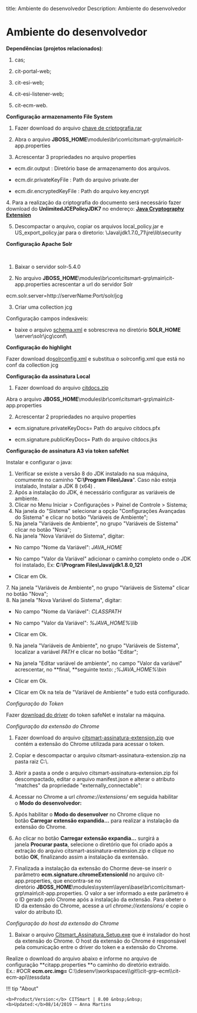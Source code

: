 title: Ambiente do desenvolvedor
Description: Ambiente do desenvolvedor

# Ambiente do desenvolvedor

**Dependências (projetos relacionados)**:

1.  cas;​​

2.  ​cit-portal-web; ​​

3.  cit-esi-web;

4.  cit-esi-listener-web;

5.  cit-ecm-web.

**Configuração armazenamento File System​**

1. Fazer download do arquivo [chave de
criptografia.rar](http://portalcdi.centralit.com.br/sites/filialgoiania/arquitetura/SiteAssets/wikiclportal/Configura%C3%A7%C3%A3o%20do%20ambiente%20SIGAD/chave.rar)​

2. ​​​​Abra o
arquivo **JBOSS_HOME**\\modules\\br\\com\\citsmart-grp\\main\\cit-app.properties

3. Acrescentar 3 propriedades no arquivo properties​

-   ecm.dir.output : Diretório base de armazenamento dos arquivos.

-   ecm.dir.privateKeyFile : Path do arquivo private.der​​​

-   ecm.dir.encryptedKeyFile : Path do arquivo key.encrypt

​4. Para a realização da criptografia do documento será necessário fazer download
do **UnlimitedJCEPolicyJDK7** no endereço: **[Java Cryptography
Extension](http://www.oracle.com/technetwork/pt/java/javase/downloads/jce-7-download-432124.html)**

5. Descompactar o arquivo, copiar os arquivos local_policy.jar e
US_export_policy.jar​​ para o diretorio: \\Java\\jdk1.7.0_71\\jre\\lib\\security​​​

**​​​​​Configuração Apache Solr**

​​

1. Baixar o servidor solr-5.4.0​​

2. No
arquivo **JBOSS_HOME**\\modules\\br\\com\\citsmart-grp\\main\\cit-app.properties
acrescentar a url do servidor Solr

ecm.solr.server=http://serverName:Port/solr/jcg

3. Criar uma collection jcg   
  
Configuração campos indexáveis:

-   baixe o
    arquivo [schema.xml](http://portalcdi.centralit.com.br/sites/filialgoiania/arquitetura/SiteAssets/wikiclportal/Configura%C3%A7%C3%A3o%20do%20ambiente%20DOCS/schema.xml) e
    sobrescreva no diretório **SOLR_HOME**​\\server\\solr\\jcg\\conf\\

**Configuração do highlight​**

Fazer download
do[solrconfig.xml](http://portalcdi.centralit.com.br/sites/filialgoiania/arquitetura/SiteAssets/wikiclportal/Configura%C3%A7%C3%A3o%20do%20ambiente%20SIGAD/solrconfig.xml) e
substitua o solrconfig.xml que está no conf da collection jcg​

**Configuração da assinatura Local**

1. Fazer download do arquivo
​[citdocs.zip](http://portalcdi.centralit.com.br/sites/filialgoiania/arquitetura/SiteAssets/wikiclportal/Configura%C3%A7%C3%A3o%20do%20ambiente%20DOCS/citdocs.zip)

​​​​Abra o
arquivo **JBOSS_HOME**\\modules\\br\\com\\citsmart-grp\\main\\cit-app.properties

2. Acrescentar 2 propriedades no arquivo properties​

-   ecm.signature.privateKeyDocs= Path do arquivo citdocs.pfx

-   ecm.signature.publicKeyDocs= Path do arquivo citdocs.jks​

​**Configuração de assinatura A3 via token safeNet​**

​Instalar e configurar o java​:

1. Verificar se existe a versão 8 do JDK instalado na sua máquina, comumente no
caminho "**C:\\Program Files\\Java**". Caso não esteja instalado, Instalar a JDK
8 (x64) .  
2. Após a instalação do JDK, é necessário configurar as variáveis de ambiente.​  
3. Clicar no Menu Iniciar \> Configurações \> Painel de Controle \> Sistema;  
4. Na janela do "Sistema" ​selecionar a opção "Configurações Avançadas do
Sistema" e clicar no botão "Variáveis de Ambiente";
5. Na janela "Variáveis de Ambiente", no grupo "Variáveis de Sistema" clicar no
botão "Nova";​  
6. Na janela "Nova Variável do Sistema", digitar:

-   No campo "Nome da Variável": *JAVA_HOME*

-   No campo "Valor da Variável" adicionar o caminho completo onde o JDK foi
    instalado, Ex: **C:\\Program Files\\Java\\jdk1.8.0_121**

-   ​Clicar em Ok.

7.​ Na janela "Variáveis de Ambiente", no grupo "Variáveis de Sistema" clicar no
botão "Nova";​  
8. Na janela "Nova Variável do Sistema", digitar:

-   No campo "Nome da Variável": *CLASSPATH*

-   No campo "Valor da Variável": *%JAVA_HOME%\\lib​*

-   ​Clicar em Ok.​

  
9. Na janela "Variáveis de Ambiente", no grupo "Variáveis de Sistema", localizar
a variável *PATH* e clicar no botão "Editar";​

-   Na janela "Editar variável de ambiente", no campo "Valor da variável"
    acrescentar, no **final, **seguinte texto: *;%JAVA_HOME%\\bin*

-   ​Clicar em Ok.​​​​​

-   ​Clicar em Ok na tela de "Variável de Ambiente" e tudo está configurado.


  
*Configuração do Token​*

Fazer [downlo​ad do
driver](https://www.certisign.com.br/atendimento-suporte/downloads/tokens/windows) do
token safeNet e instalar na máquina.

*Configuração da extensão do Chrome*

1.  Fazer download do
    arquivo [citsmart-assinatura-extension.zip](http://redmine-cdi.centralit.com.br/dmsf/files/852/view) que
    contém a extensão do Chrome utilizada para acessar o token.

2.  Copiar e descompactar o arquivo citsmart-assinatura-extension.zip na pasta
    raiz C:\\.

3.  Abrir a pasta a onde o arquivo citsmart-assinatura-extension.zip foi
    descompactado, editar o arquivo manifest.json e alterar o atributo "matches"
    da propriedade "externally_connectable":

4.  Acessar no Chrome a url *chrome://extensions/* em seguida habilitar o **Modo
    do desenvolvedor:** 

5.  Após habilitar o **Modo do desenvolver** no Chrome clique no
    botão **Carregar extensão expandida...** para realizar a instalação da
    extensão do Chrome.

6.  Ao clicar no botão **Carregar extensão expandia...** surgirá a
    janela **Procurar pasta**, selecione o diretório que foi criado após a
    extração do arquivo citsmart-assinatura-extension.zip e clique no
    botão **OK**, finalizando assim a instalação da exntensão.

7.  Finalizada a instalação da extensão do Chorme deve-se inserir o
    parâmetro **ecm.signature.chromeExtensionId** no arquivo cit-app.properties,
    que encontra-se no
    diretório **JBOSS_HOME**\\modules\\system\\layers\\base\\br\\com\\citsmart-grp\\main\\cit-app.properties.
    O valor a ser informado a este parâmetro é o ID gerado pelo Chrome após a
    instalação da extensão. Para obeter o ID da extensão do Chrome, acesse a
    url *chrome://extensions/* e copie o valor do atributo ID.

*Configuração do host da extensão do Chrome*

1.  Baixar o
    arquivo [Citsmart_Assinatura_Setup.exe](http://redmine-cdi.centralit.com.br/dmsf/files/859/view) que
    é instalador do host da extensão do Chrome. O host da extensão do Chrome é
    responsável pela comunicação entre o driver do token e a extensão do
    Chrome. 

Realize o download do arquivo ​abaixo e informe no arquivo de
configuração **citapp.properties **​o caminho do diretório extraído.   
Ex.:
\#OCR **ecm.orc.img=** C:\\\\desenv\\\\workspaces\\\\git\\\\cit-grp-ecm\\\\cit-ecm-api\\\\tessdata


!!! tip "About"

    <b>Product/Version:</b> CITSmart | 8.00 &nbsp;&nbsp;
    <b>Updated:</b>08/14/2019 – Anna Martins
